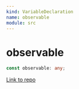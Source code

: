 ```yaml
---
kind: VariableDeclaration
name: observable
module: src
---
```


# observable

```ts
const observable: any;
```

[Link to repo](https://github.com/ReactiveX/rxjs/blob/master/src/internal/symbol/observable.ts#L11-L11)
